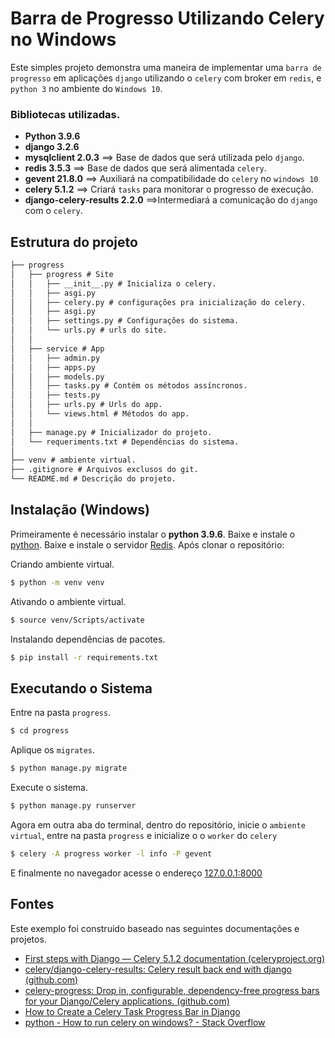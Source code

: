 # Barra de Progresso Utilizando Celery no Windows

Este simples projeto demonstra uma maneira de implementar uma `barra de progresso` em aplicações `django` utilizando o `celery` com broker em  `redis`, e `python 3` no ambiente do `Windows 10`.

### Bibliotecas utilizadas.
* **Python 3.9.6**
* **django 3.2.6**
* **mysqlclient 2.0.3** ==> Base de dados que será utilizada pelo `django`.
* **redis 3.5.3** ==> Base de dados que será alimentada `celery`.
* **gevent 21.8.0** ==> Auxiliará na compatibilidade do `celery` no `windows 10`
* **celery 5.1.2** ==> Criará `tasks` para monitorar o progresso de execução.
* **django-celery-results 2.2.0** ==>Intermediará a comunicação do `django` com o `celery`.


## Estrutura do projeto
```txt
├── progress
│   ├── progress # Site
│   │   ├── __init__.py # Inicializa o celery.
│   │   ├── asgi.py
│   │   ├── celery.py # configurações pra inicialização do celery.
│   │   ├── asgi.py
│   │   ├── settings.py # Configurações do sistema.
│   │   └── urls.py # urls do site.
│   │
│   ├── service # App
│   │   ├── admin.py
│   │   ├── apps.py
│   │   ├── models.py
│   │   ├── tasks.py # Contém os métodos assíncronos.
│   │   ├── tests.py
│   │   ├── urls.py # Urls do app.
│   │   └── views.html # Métodos do app.
│   │
│   ├── manage.py # Inicializador do projeto.		
│   └── requeriments.txt # Dependências do sistema.
│
├── venv # ambiente virtual.
├── .gitignore # Arquivos exclusos do git.
└── README.md # Descrição do projeto.
```
## Instalação (Windows)

Primeiramente é necessário instalar o **python 3.9.6**.
Baixe e instale o [python](https://www.python.org/ftp/python/3.9.6/python-3.9.6-amd64.exe).
Baixe e instale o servidor [Redis](https://github.com/downloads/rgl/redis/redis-2.4.6-setup-64-bit.exe).
Após clonar o repositório:

Criando ambiente virtual.
```bash
$ python -m venv venv
```
Ativando o ambiente virtual.
```bash
$ source venv/Scripts/activate
```
Instalando dependências de pacotes.
```bash
$ pip install -r requirements.txt
```
## Executando o Sistema
Entre na pasta `progress`.
```bash
$ cd progress
```
Aplique os  `migrates`.
```bash
$ python manage.py migrate
```
Execute o sistema.
```bash
$ python manage.py runserver
```
Agora em outra aba do terminal, dentro do repositório, inicie o `ambiente virtual`, entre na pasta `progress` e inicialize o o `worker` do `celery`
```bash
$ celery -A progress worker -l info -P gevent
```
E finalmente no navegador acesse o endereço [127.0.0.1:8000](http://127.0.0.1:8000)

## Fontes
Este exemplo foi construído baseado nas seguintes documentações e projetos.

* [First steps with Django — Celery 5.1.2 documentation (celeryproject.org)](https://docs.celeryproject.org/en/stable/django/first-steps-with-django.html)
* [celery/django-celery-results: Celery result back end with django (github.com)](https://github.com/celery/django-celery-results)
* [celery-progress: Drop in, configurable, dependency-free progress bars for your Django/Celery applications. (github.com)](https://github.com/czue/celery-progress)
* [How to Create a Celery Task Progress Bar in Django](https://www.youtube.com/watch?v=BbPswIqn2VI)
* [python - How to run celery on windows? - Stack Overflow](https://stackoverflow.com/questions/37255548/how-to-run-celery-on-windows)
